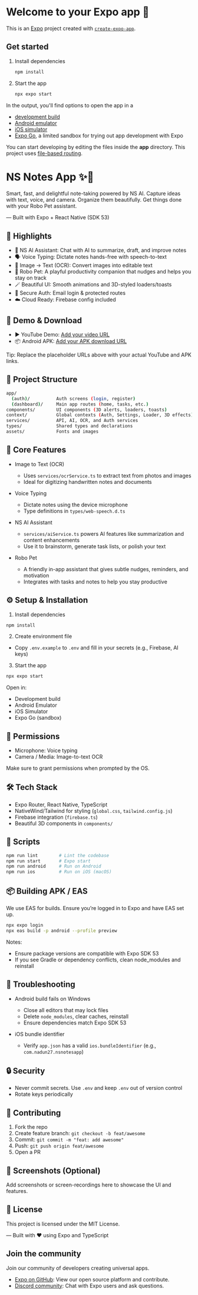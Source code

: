 # Welcome to your Expo app 👋

This is an [Expo](https://expo.dev) project created with [`create-expo-app`](https://www.npmjs.com/package/create-expo-app).

## Get started

1. Install dependencies

   ```bash
   npm install
   ```

2. Start the app

   ```bash
   npx expo start
   ```

In the output, you'll find options to open the app in a

- [development build](https://docs.expo.dev/develop/development-builds/introduction/)
- [Android emulator](https://docs.expo.dev/workflow/android-studio-emulator/)
- [iOS simulator](https://docs.expo.dev/workflow/ios-simulator/)
- [Expo Go](https://expo.dev/go), a limited sandbox for trying out app development with Expo

You can start developing by editing the files inside the **app** directory. This project uses [file-based routing](https://docs.expo.dev/router/introduction).

# NS Notes App ✨📝

Smart, fast, and delightful note-taking powered by NS AI. Capture ideas with text, voice, and camera. Organize them beautifully. Get things done with your Robo Pet assistant.

— Built with Expo + React Native (SDK 53)

## 🚀 Highlights

- 🧠 NS AI Assistant: Chat with AI to summarize, draft, and improve notes
- 🗣️ Voice Typing: Dictate notes hands-free with speech-to-text
- 📸 Image → Text (OCR): Convert images into editable text
- 🤖 Robo Pet: A playful productivity companion that nudges and helps you stay on track
- 🪄 Beautiful UI: Smooth animations and 3D-styled loaders/toasts
- 🔐 Secure Auth: Email login & protected routes
- ☁️ Cloud Ready: Firebase config included

## 🎥 Demo & Download

- ▶️ YouTube Demo: [Add your video URL](https://youtu.be/PeZ-Z9Y1RDw?si=shl2u_A8XYSnLl-1)
- 📦 Android APK: [Add your APK download URL](https://your-apk-download-url)

Tip: Replace the placeholder URLs above with your actual YouTube and APK links.

## 📂 Project Structure

```bash
app/
  (auth)/          Auth screens (login, register)
  (dashboard)/     Main app routes (home, tasks, etc.)
components/        UI components (3D alerts, loaders, toasts)
context/           Global contexts (Auth, Settings, Loader, 3D effects)
services/          API, AI, OCR, and Auth services
types/             Shared types and declarations
assets/            Fonts and images
```

## 🧩 Core Features

- Image to Text (OCR)
  - Uses `services/ocrService.ts` to extract text from photos and images
  - Ideal for digitizing handwritten notes and documents

- Voice Typing
  - Dictate notes using the device microphone
  - Type definitions in `types/web-speech.d.ts`

- NS AI Assistant
  - `services/aiService.ts` powers AI features like summarization and content enhancements
  - Use it to brainstorm, generate task lists, or polish your text

- Robo Pet
  - A friendly in-app assistant that gives subtle nudges, reminders, and motivation
  - Integrates with tasks and notes to help you stay productive

## ⚙️ Setup & Installation

1) Install dependencies

```bash
npm install
```

2) Create environment file

- Copy `.env.example` to `.env` and fill in your secrets (e.g., Firebase, AI keys)

3) Start the app

```bash
npx expo start
```

Open in:

- Development build
- Android Emulator
- iOS Simulator
- Expo Go (sandbox)

## 📱 Permissions

- Microphone: Voice typing
- Camera / Media: Image-to-text OCR

Make sure to grant permissions when prompted by the OS.

## 🛠️ Tech Stack

- Expo Router, React Native, TypeScript
- NativeWind/Tailwind for styling (`global.css`, `tailwind.config.js`)
- Firebase integration (`firebase.ts`)
- Beautiful 3D components in `components/`

## 🧪 Scripts

```bash
npm run lint        # Lint the codebase
npm run start       # Expo start
npm run android     # Run on Android
npm run ios         # Run on iOS (macOS)
```

## 📦 Building APK / EAS

We use EAS for builds. Ensure you’re logged in to Expo and have EAS set up.

```bash
npx expo login
npx eas build -p android --profile preview
```

Notes:

- Ensure package versions are compatible with Expo SDK 53
- If you see Gradle or dependency conflicts, clean node_modules and reinstall

## 🧰 Troubleshooting

- Android build fails on Windows
  - Close all editors that may lock files
  - Delete `node_modules`, clear caches, reinstall
  - Ensure dependencies match Expo SDK 53

- iOS bundle identifier
  - Verify `app.json` has a valid `ios.bundleIdentifier` (e.g., `com.nadun27.nsnotesapp`)

## 🔒 Security

- Never commit secrets. Use `.env` and keep `.env` out of version control
- Rotate keys periodically

## 🙌 Contributing

1. Fork the repo
2. Create feature branch: `git checkout -b feat/awesome`
3. Commit: `git commit -m "feat: add awesome"`
4. Push: `git push origin feat/awesome`
5. Open a PR

## 📸 Screenshots (Optional)

Add screenshots or screen-recordings here to showcase the UI and features.

## 📝 License

This project is licensed under the MIT License.

— Built with ❤️ using Expo and TypeScript

## Join the community

Join our community of developers creating universal apps.

- [Expo on GitHub](https://github.com/expo/expo): View our open source platform and contribute.
- [Discord community](https://chat.expo.dev): Chat with Expo users and ask questions.
